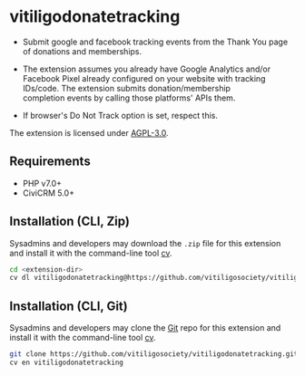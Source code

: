 # vitiligodonatetracking

- Submit google and facebook tracking events from the Thank You page of donations
and memberships.

- The extension assumes you already have Google Analytics and/or Facebook Pixel already configured on your website with tracking IDs/code. The extension submits donation/membership completion events by calling those platforms' APIs them.

- If browser's Do Not Track option is set, respect this.

The extension is licensed under [AGPL-3.0](LICENSE.txt).

## Requirements

* PHP v7.0+
* CiviCRM 5.0+

## Installation (CLI, Zip)

Sysadmins and developers may download the `.zip` file for this extension and
install it with the command-line tool [cv](https://github.com/civicrm/cv).

```bash
cd <extension-dir>
cv dl vitiligodonatetracking@https://github.com/vitiligosociety/vitiligodonatetracking/archive/master.zip
```

## Installation (CLI, Git)

Sysadmins and developers may clone the [Git](https://en.wikipedia.org/wiki/Git) repo for this extension and
install it with the command-line tool [cv](https://github.com/civicrm/cv).

```bash
git clone https://github.com/vitiligosociety/vitiligodonatetracking.git
cv en vitiligodonatetracking
```

